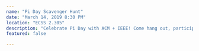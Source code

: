 ```yaml
---
name: "Pi Day Scavenger Hunt"
date: "March 14, 2019 8:30 PM"
location: "ECSS 2.305"
description: "Celebrate Pi Day with ACM + IEEE! Come hang out, participate in a scavenger hunt to win a prize, and of course, eat pie!"
featured: false

---
```

